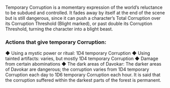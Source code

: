 Temporary Corruption is a momentary expression of the world’s reluctance to be subdued and controlled. It fades away by itself at the end of the scene but is still dangerous, since it can push a character’s Total Corruption over its Corruption Threshold (Blight marked), or past double its Corruption Threshold, turning the character into a blight beast.

### Actions that give temporary Corruption:
◆ Using a mystic power or ritual: 1D4 temporary Corruption 
◆ Using tainted artifacts: varies, but mostly 1D4 temporary Corruption 
◆ Damage from certain abominations 
◆ The dark areas of Davokar: The darker areas of Davokar are dangerous; the corruption varies from 1D4 temporary Corruption each day to 1D6 temporary Corruption each hour. It is said that the corruption suffered within the darkest parts of the forest is permanent.